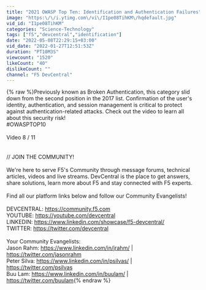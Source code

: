 ```yaml
---
title: "2021 OWASP Top Ten: Identification and Authentication Failures"
image: "https:\/\/i.ytimg.com\/vi\/I1pe08TihKM\/hqdefault.jpg"
vid_id: "I1pe08TihKM"
categories: "Science-Technology"
tags: ["f5","devcentral","identification"]
date: "2022-05-08T22:29:15+03:00"
vid_date: "2022-01-27T12:51:53Z"
duration: "PT10M3S"
viewcount: "1520"
likeCount: "40"
dislikeCount: ""
channel: "F5 DevCentral"
---
```

{% raw %}Previously known as Broken Authentication, this category slid down from the second position in the 2017 list.  Confirmation of the user's identity, authentication, and session management is critical to protect against authentication-related attacks.  Check out the video to learn all about this security risk!<br />#OWASPTOP10<br /><br />Video 8 / 11<br /><br /><br />// JOIN THE COMMUNITY!<br /><br />We're here to serve F5's Community through message forums, technical articles, videos and live streams. DevCentral is the place to get answers, share solutions, learn more about F5 and stay connected with F5 experts. <br /><br />Find all our platform links below and follow our Community Evangelists! <br /><br />DEVCENTRAL: <a rel="nofollow" target="blank" href="https://community.f5.com">https://community.f5.com</a> <br />YOUTUBE: <a rel="nofollow" target="blank" href="https://youtube.com/devcentral">https://youtube.com/devcentral</a> <br />LINKEDIN: <a rel="nofollow" target="blank" href="https://www.linkedin.com/showcase/f5-devcentral/">https://www.linkedin.com/showcase/f5-devcentral/</a> <br />TWITTER: <a rel="nofollow" target="blank" href="https://twitter.com/devcentral">https://twitter.com/devcentral</a> <br /><br />Your Community Evangelists: <br />Jason Rahm: <a rel="nofollow" target="blank" href="https://www.linkedin.com/in/jrahm/">https://www.linkedin.com/in/jrahm/</a> | <a rel="nofollow" target="blank" href="https://twitter.com/jasonrahm">https://twitter.com/jasonrahm</a> <br />Peter Silva: <a rel="nofollow" target="blank" href="https://www.linkedin.com/in/psilvas/">https://www.linkedin.com/in/psilvas/</a> | <a rel="nofollow" target="blank" href="https://twitter.com/psilvas">https://twitter.com/psilvas</a> <br />Buu Lam: <a rel="nofollow" target="blank" href="https://www.linkedin.com/in/buulam/">https://www.linkedin.com/in/buulam/</a> | <a rel="nofollow" target="blank" href="https://twitter.com/buulam">https://twitter.com/buulam</a>{% endraw %}
